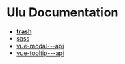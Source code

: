 
# Ulu Documentation 

- [__trash__](__trash__/index.html)
- [sass](sass/index.html)
- [vue-modal---api](vue-modal---api/index.html)
- [vue-tooltip---api](vue-tooltip---api/index.html)

